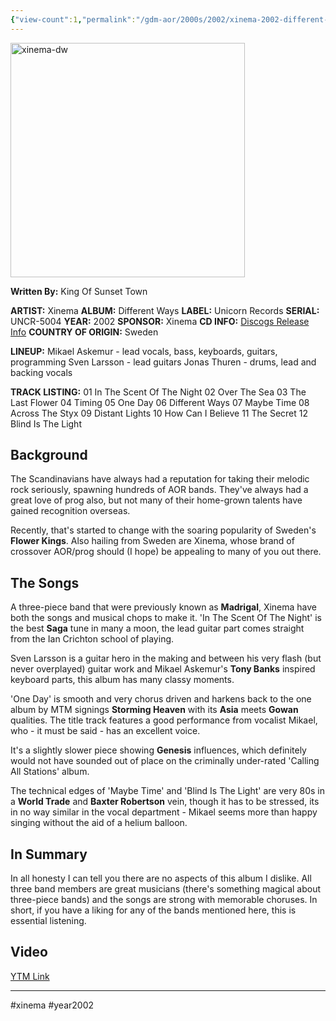 ```yaml
---
{"view-count":1,"permalink":"/gdm-aor/2000s/2002/xinema-2002-different-ways/","dg-publish":true,"dgPassFrontmatter":true,"noteIcon":"","created":"2025-07-17T12:44:24.852+12:00","updated":"2025-07-16T13:37:10.795+12:00"}
---
```



<img src="https://i.ibb.co/bMbh971y/xinema-dw.jpg" alt="xinema-dw" border="0" height="375" width="375">

**Written By:** King Of Sunset Town

**ARTIST:** Xinema
**ALBUM:** Different Ways
**LABEL:** Unicorn Records
**SERIAL:** UNCR-5004
**YEAR:** 2002
**SPONSOR:** Xinema
**CD INFO:** [Discogs Release Info](https://www.discogs.com/master/946616-Xinema-Different-Ways)
**COUNTRY OF ORIGIN:** Sweden

**LINEUP:**
Mikael Askemur - lead vocals, bass, keyboards, guitars, programming
Sven Larsson - lead guitars
Jonas Thuren - drums, lead and backing vocals

**TRACK LISTING:**
01 In The Scent Of The Night
02 Over The Sea
03 The Last Flower
04 Timing
05 One Day
06 Different Ways
07 Maybe Time
08 Across The Styx
09 Distant Lights
10 How Can I Believe
11 The Secret
12 Blind Is The Light

## Background
The Scandinavians have always had a reputation for taking their melodic rock seriously, spawning hundreds of AOR bands. They've always had a great love of prog also, but not many of their home-grown talents have gained recognition overseas.

Recently, that's started to change with the soaring popularity of Sweden's **Flower Kings**. Also hailing from Sweden are Xinema, whose brand of crossover AOR/prog should (I hope) be appealing to many of you out there.

## The Songs
A three-piece band that were previously known as **Madrigal**, Xinema have both the songs and musical chops to make it. 'In The Scent Of The Night' is the best **Saga** tune in many a moon, the lead guitar part comes straight from the Ian Crichton school of playing.

Sven Larsson is a guitar hero in the making and between his very flash (but never overplayed) guitar work and Mikael Askemur's **Tony Banks** inspired keyboard parts, this album has many classy moments.

'One Day' is smooth and very chorus driven and harkens back to the one album by MTM signings **Storming Heaven** with its **Asia** meets **Gowan** qualities. The title track features a good performance from vocalist Mikael, who - it must be said - has an excellent voice.

It's a slightly slower piece showing **Genesis** influences, which definitely would not have sounded out of place on the criminally under-rated 'Calling All Stations' album.

The technical edges of 'Maybe Time' and 'Blind Is The Light' are very 80s in a **World Trade** and **Baxter Robertson** vein, though it has to be stressed, its in no way similar in the vocal department - Mikael seems more than happy singing without the aid of a helium balloon.

## In Summary
In all honesty I can tell you there are no aspects of this album I dislike. All three band members are great musicians (there's something magical about three-piece bands) and the songs are strong with memorable choruses. In short, if you have a liking for any of the bands mentioned here, this is essential listening.

## Video
[YTM Link](https://music.youtube.com/playlist?list=PLi9usGZGVNdSYiwwbxnLinbtppKe43S0j&si=XTyoAKF05nvY4L7E)

---

#xinema #year2002